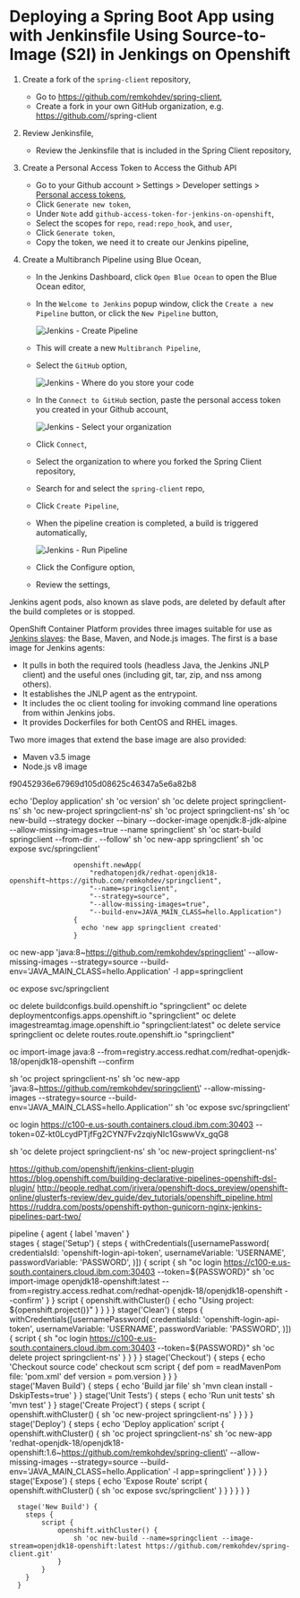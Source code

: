 # Deploying a Spring Boot App using with Jenkinsfile Using Source-to-Image (S2I) in Jenkings on Openshift


1. Create a fork of the `spring-client` repository,

	* Go to https://github.com/remkohdev/spring-client,
	* Create a fork in your own GitHub organization, e.g. https://github.com/<username>/spring-client


2. Review Jenkinsfile,

	* Review the Jenkinsfile that is included in the Spring Client repository,

 
3. Create a Personal Access Token to Access the Github API

	* Go to your Github account > Settings > Developer settings > [Personal access tokens](https://github.com/settings/tokens),
	* Click `Generate new token`,
	* Under `Note` add `github-access-token-for-jenkins-on-openshift`,
	* Select the scopes for `repo`, `read:repo_hook`, and `user`,
	* Click `Generate token`,
	* Copy the token, we need it to create our Jenkins pipeline,


3. Create a Multibranch Pipeline using Blue Ocean,

	* In the Jenkins Dashboard, click `Open Blue Ocean` to open the Blue Ocean editor,
	* In the `Welcome to Jenkins` popup window, click the `Create a new Pipeline` button, or click the `New Pipeline` button,

		![Jenkins - Create Pipeline](../images/jenkins-welcome-create-pipeline.png)

	* This will create a new `Multibranch Pipeline`,
	* Select the `GitHub` option,

		![Jenkins - Where do you store your code](../images/jenkins-select-scm.png)

	* In the `Connect to GitHub` section, paste the personal access token you created in your Github account,

		![Jenkins - Select your organization](../images/jenkins-which-org.png)

	* Click `Connect`,
	* Select the organization to where you forked the Spring Client repository,
	* Search for and select the `spring-client` repo,
	* Click `Create Pipeline`,

	* When the pipeline creation is completed, a build is triggered automatically,

		![Jenkins - Run Pipeline](../images/jenkins-run-pipeline.png)

	* Click the Configure option,
	* Review the settings,




Jenkins agent pods, also known as slave pods, are deleted by default after the build completes or is stopped.

OpenShift Container Platform provides three images suitable for use as [Jenkins slaves](https://docs.openshift.com/container-platform/3.11/using_images/other_images/jenkins_slaves.html): the Base, Maven, and Node.js images. The first is a base image for Jenkins agents:

* It pulls in both the required tools (headless Java, the Jenkins JNLP client) and the useful ones (including git, tar, zip, and nss among others).
* It establishes the JNLP agent as the entrypoint.
* It includes the oc client tooling for invoking command line operations from within Jenkins jobs.
* It provides Dockerfiles for both CentOS and RHEL images.

Two more images that extend the base image are also provided:
* Maven v3.5 image
* Node.js v8 image



f90452936e67969d105d08625c46347a5e6a82b8


echo 'Deploy application'
sh 'oc version'
sh 'oc delete project springclient-ns'
sh 'oc new-project springclient-ns'
sh 'oc project springclient-ns'
sh 'oc new-build --strategy docker --binary --docker-image openjdk:8-jdk-alpine --allow-missing-images=true --name springclient'
sh 'oc start-build springclient --from-dir . --follow'
sh 'oc new-app springclient'
sh 'oc expose svc/springclient'


                    openshift.newApp(
                    	"redhatopenjdk/redhat-openjdk18-openshift~https://github.com/remkohdev/springclient",
                    	"--name=springclient",
                    	"--strategy=source",
                    	"--allow-missing-images=true",
                    	"--build-env=JAVA_MAIN_CLASS=hello.Application")
                    {
                      echo 'new app springclient created'
                    }

oc new-app 'java:8~https://github.com/remkohdev/springclient' --allow-missing-images --strategy=source --build-env='JAVA_MAIN_CLASS=hello.Application' -l app=springclient


oc expose svc/springclient

oc delete buildconfigs.build.openshift.io "springclient"
oc delete deploymentconfigs.apps.openshift.io "springclient"
oc delete imagestreamtag.image.openshift.io "springclient:latest"
oc delete service springclient
oc delete routes.route.openshift.io "springclient"

oc import-image java:8 --from=registry.access.redhat.com/redhat-openjdk-18/openjdk18-openshift --confirm

sh 'oc project springclient-ns'
sh 'oc new-app \'java:8~https://github.com/remkohdev/springclient\' --allow-missing-images --strategy=source --build-env=\'JAVA_MAIN_CLASS=hello.Application\''
sh 'oc expose svc/springclient'


oc login https://c100-e.us-south.containers.cloud.ibm.com:30403 --token=0Z-kt0LcydPTjfFg2CYN7Fv2zqiyNIc1GswwVx_gqG8


sh 'oc delete project springclient-ns'
sh 'oc new-project springclient-ns'


https://github.com/openshift/jenkins-client-plugin
https://blog.openshift.com/building-declarative-pipelines-openshift-dsl-plugin/
http://people.redhat.com/jrivera/openshift-docs_preview/openshift-online/glusterfs-review/dev_guide/dev_tutorials/openshift_pipeline.html
https://ruddra.com/posts/openshift-python-gunicorn-nginx-jenkins-pipelines-part-two/




pipeline {
	agent {
		label 'maven'
	}  
	stages {
	  stage('Setup') {
        steps {
        	withCredentials([usernamePassword(
	          	credentialsId: 'openshift-login-api-token', 
	          	usernameVariable: 'USERNAME',
	        	passwordVariable: 'PASSWORD',
	        )]) {
            	script {
                  sh "oc login https://c100-e.us-south.containers.cloud.ibm.com:30403 --token=${PASSWORD}"
                  sh 'oc import-image openjdk18-openshift:latest --from=registry.access.redhat.com/redhat-openjdk-18/openjdk18-openshift --confirm'
                }
	        }
            script {
              openshift.withCluster() {
                echo "Using project: ${openshift.project()}"
              }
            }
        }
      }
      stage('Clean') {
        steps {
          withCredentials([usernamePassword(
          	credentialsId: 'openshift-login-api-token', 
          	usernameVariable: 'USERNAME',
        	passwordVariable: 'PASSWORD',
          )]) {
            	script {
                  sh "oc login https://c100-e.us-south.containers.cloud.ibm.com:30403 --token=${PASSWORD}"
                  sh 'oc delete project springclient-ns'
                }
          }
        }
      }
	  stage('Checkout') {
		steps {
			echo 'Checkout source code'
			checkout scm
			script {
			  def pom = readMavenPom file: 'pom.xml'
			  def version = pom.version
			}
		}
	  }  
	  stage('Maven Build') {
		steps {
			echo 'Build jar file'
			sh 'mvn clean install -DskipTests=true'
		}
	  }
	  stage('Unit Tests') {
		steps {
			echo 'Run unit tests'
			sh 'mvn test'
		}
	  }
	  stage('Create Project') {
	  	steps {
	  		script {
	  			openshift.withCluster() {
	  				sh 'oc new-project springclient-ns'
	  			}
	  		}
	  	}
	  }
	  stage('Deploy') {
		steps {
			echo 'Deploy application'
			script {
                openshift.withCluster() {
                	  sh 'oc project springclient-ns'
                	  sh 'oc new-app \'redhat-openjdk-18/openjdk18-openshift:1.6~https://github.com/remkohdev/spring-client\' --allow-missing-images --strategy=source --build-env=\'JAVA_MAIN_CLASS=hello.Application\' -l app=springclient'
                }
            }
		}
	  }
	  stage('Expose') {
		steps {
			echo 'Expose Route'
			script {
                openshift.withCluster() {
                	  sh 'oc expose svc/springclient'
                }
            }
		}
	  }
	}
}



	  stage('New Build') {
	  	steps {
	  		script {
	  			openshift.withCluster() {
	  				sh 'oc new-build --name=springclient --image-stream=openjdk18-openshift:latest https://github.com/remkohdev/spring-client.git'
	  			}
	  		}
	  	}
	  }